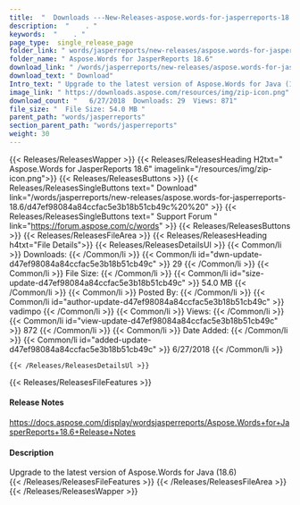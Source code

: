 ```yaml
---
title:  "  Downloads ---New-Releases-aspose.words-for-jasperreports-18.6 . " 
description:  "    . " 
keywords:  "    . " 
page_type:  single_release_page
folder_link: " words/jasperreports/new-releases/aspose.words-for-jasperreports-18.6/"
folder_name: " Aspose.Words for JasperReports 18.6"
download_link: " /words/jasperreports/new-releases/aspose.words-for-jasperreports-18.6/d47ef98084a84ccfac5e3b18b51cb49c"
download_text: " Download"
Intro_text: " Upgrade to the latest version of Aspose.Words for Java (18.6)"
image_link: " https://downloads.aspose.com/resources/img/zip-icon.png"
download_count: "   6/27/2018  Downloads: 29  Views: 871"
file_size: "  File Size: 54.0 MB "
parent_path: "words/jasperreports"
section_parent_path: "words/jasperreports"
weight: 30 
---
```


{{< Releases/ReleasesWapper >}}
  {{< Releases/ReleasesHeading H2txt=" Aspose.Words for JasperReports 18.6" imagelink="/resources/img/zip-icon.png">}}
  {{< Releases/ReleasesButtons >}}
    {{< Releases/ReleasesSingleButtons text=" Download" link="/words/jasperreports/new-releases/aspose.words-for-jasperreports-18.6/d47ef98084a84ccfac5e3b18b51cb49c%20%20" >}}
    {{< Releases/ReleasesSingleButtons text=" Support Forum " link="https://forum.aspose.com/c/words" >}}
  {{< Releases/ReleasesButtons >}}
  {{< Releases/ReleasesFileArea >}}
    {{< Releases/ReleasesHeading h4txt="File Details">}}
    {{< Releases/ReleasesDetailsUl >}}
            {{< Common/li  >}} Downloads: {{< /Common/li >}} 
      {{< Common/li id="dwn-update-d47ef98084a84ccfac5e3b18b51cb49c" >}} 29 {{< /Common/li >}} 
      {{< Common/li  >}} File Size: {{< /Common/li >}} 
      {{< Common/li id="size-update-d47ef98084a84ccfac5e3b18b51cb49c" >}} 54.0 MB {{< /Common/li >}} 
      {{< Common/li  >}} Posted By: {{< /Common/li >}} 
      {{< Common/li id="author-update-d47ef98084a84ccfac5e3b18b51cb49c" >}} vadimpo {{< /Common/li >}} 
      {{< Common/li  >}} Views: {{< /Common/li >}} 
      {{< Common/li id="view-update-d47ef98084a84ccfac5e3b18b51cb49c" >}} 872 {{< /Common/li >}} 
      {{< Common/li  >}} Date Added: {{< /Common/li >}} 
      {{< Common/li id="added-update-d47ef98084a84ccfac5e3b18b51cb49c" >}} 6/27/2018 {{< /Common/li >}} 

    {{< /Releases/ReleasesDetailsUl >}}

  {{< Releases/ReleasesFileFeatures >}}
      <h4>Release Notes</h4><div><a href="https://docs.aspose.com/display/wordsjasperreports/Aspose.Words+for+JasperReports+18.6+Release+Notes">https://docs.aspose.com/display/wordsjasperreports/Aspose.Words+for+JasperReports+18.6+Release+Notes</a></div><h4>Description</h4><div class="HTMLDescription">Upgrade to the latest version of Aspose.Words for Java (18.6)</div>
  {{< /Releases/ReleasesFileFeatures >}}
 {{< /Releases/ReleasesFileArea >}}
{{< /Releases/ReleasesWapper >}}


